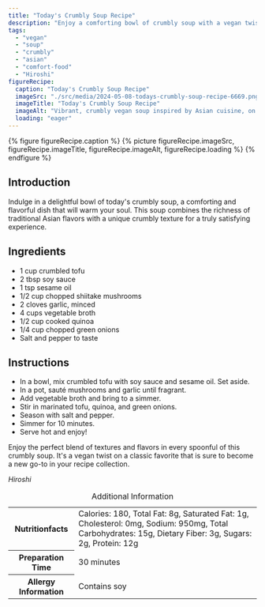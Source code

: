 ```yaml
---
title: "Today's Crumbly Soup Recipe"
description: "Enjoy a comforting bowl of crumbly soup with a vegan twist. This Asian-inspired dish features a unique texture and rich flavors that will warm your soul. Perfect for a cozy meal."
tags:
  - "vegan"
  - "soup"
  - "crumbly"
  - "asian"
  - "comfort-food"
  - "Hiroshi"
figureRecipe: 
  caption: "Today's Crumbly Soup Recipe"
  imageSrc: "./src/media/2024-05-08-todays-crumbly-soup-recipe-6669.png"
  imageTitle: "Today's Crumbly Soup Recipe"
  imageAlt: "Vibrant, crumbly vegan soup inspired by Asian cuisine, on a minimalist table setting, exuding fresh ingredients in warm, cozy ambiance."
  loading: "eager"
---
```


{% figure figureRecipe.caption %}
{% picture figureRecipe.imageSrc, figureRecipe.imageTitle, figureRecipe.imageAlt, figureRecipe.loading %}
{% endfigure %}

## Introduction

Indulge in a delightful bowl of today's crumbly soup, a comforting and flavorful dish that will warm your soul. This soup combines the richness of traditional Asian flavors with a unique crumbly texture for a truly satisfying experience.

## Ingredients

- 1 cup crumbled tofu
- 2 tbsp soy sauce
- 1 tsp sesame oil
- 1/2 cup chopped shiitake mushrooms
- 2 cloves garlic, minced
- 4 cups vegetable broth
- 1/2 cup cooked quinoa
- 1/4 cup chopped green onions
- Salt and pepper to taste

## Instructions

- In a bowl, mix crumbled tofu with soy sauce and sesame oil. Set aside.
- In a pot, sauté mushrooms and garlic until fragrant.
- Add vegetable broth and bring to a simmer.
- Stir in marinated tofu, quinoa, and green onions.
- Season with salt and pepper.
- Simmer for 10 minutes.
- Serve hot and enjoy!

Enjoy the perfect blend of textures and flavors in every spoonful of this crumbly soup. It's a vegan twist on a classic favorite that is sure to become a new go-to in your recipe collection.

*Hiroshi*

<table><caption class='sr-only'>Additional Information</caption><tr><th>Nutritionfacts</th><td>Calories: 180, Total Fat: 8g, Saturated Fat: 1g, Cholesterol: 0mg, Sodium: 950mg, Total Carbohydrates: 15g, Dietary Fiber: 3g, Sugars: 2g, Protein: 12g&nbsp;</td></tr><tr><th>Preparation Time</th><td>30 minutes&nbsp;</td></tr><tr><th>Allergy Information</th><td>Contains soy&nbsp;</td></tr></table>

